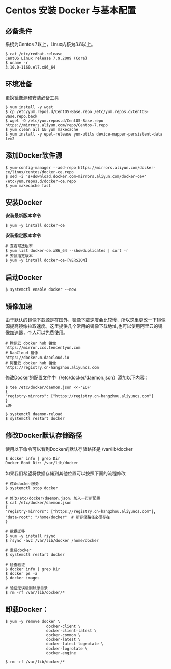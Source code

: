 # Centos 安装 Docker 与基本配置

## 必备条件

系统为Centos 7以上，Linux内核为3.8以上。

```shell
$ cat /etc/redhat-release
CentOS Linux release 7.9.2009 (Core)
$ uname -r
3.10.0-1160.el7.x86_64
```

## 环境准备

更换镜像源和安装必备工具

```shell
$ yum install -y wget
$ cp /etc/yum.repos.d/CentOS-Base.repo /etc/yum.repos.d/CentOS-Base.repo.back
$ wget -O /etc/yum.repos.d/CentOS-Base.repo https://mirrors.aliyun.com/repo/Centos-7.repo
$ yum clean all && yum makecache
$ yum install -y epel-release yum-utils device-mapper-persistent-data lvm2
```

## 添加Docker软件源

```shell
$ yum-config-manager --add-repo https://mirrors.aliyun.com/docker-ce/linux/centos/docker-ce.repo
$ sed -i 's+download.docker.com+mirrors.aliyun.com/docker-ce+' /etc/yum.repos.d/docker-ce.repo
$ yum makecache fast
```

## 安装Docker

**安装最新版本命令**

```shell
$ yum -y install docker-ce
```

**安装指定版本命令**

```shell
# 查看可选版本
$ yum list docker-ce.x86_64 --showduplicates | sort -r
# 安装指定版本
$ yum -y install docker-ce-[VERSION]
```

## 启动Docker

```shell
$ systemctl enable docker --now
```

## 镜像加速

由于默认的镜像下载源是在国外，镜像下载速度会比较慢，所以这里更改一下镜像源提高镜像拉取速度。这里提供几个常用的镜像下载地址,也可以使用阿里云的镜像加速器，个人可以免费使用。

```shell
# 腾讯云 docker hub 镜像
https://mirror.ccs.tencentyun.com
# DaoCloud 镜像
https://docker.m.daocloud.io
# 阿里云 docker hub 镜像
https://registry.cn-hangzhou.aliyuncs.com
```

修改Docker的配置文件中（/etc/docker/daemon.json）添加以下内容：

```shell
$ tee /etc/docker/daemon.json <<-'EOF'
{  
"registry-mirrors": ["https://registry.cn-hangzhou.aliyuncs.com"]
}
EOF

$ systemctl daemon-reload
$ systemctl restart docker
```

## 修改Docker默认存储路径

使用以下命令可以看到Docker的默认存储路径是 /var/lib/docker

```shell
$ docker info | grep Dir
Docker Root Dir: /var/lib/docker
```

如果我们希望将数据存储到其他位置可以按照下面的流程修改

```shell
# 停止docker服务
$ systemctl stop docker

# 修改/etc/docker/daemon.json，加入一行新配置
$ cat /etc/docker/daemon.json
{  
"registry-mirrors": ["https://registry.cn-hangzhou.aliyuncs.com"],
"data-root": "/home/docker"  # 新存储路径必须存在
}

# 数据迁移
$ yum -y install rsync
$ rsync -avz /var/lib/docker /home/docker

# 重启docker
$ systemctl restart docker

# 检查验证
$ docker info | grep Dir
$ docker ps -a
$ docker images

# 验证无误后删除原目录
$ rm -rf /var/lib/docker/*
```

## 卸载Docker：

```shell
$ yum -y remove docker \
                  docker-client \
                  docker-client-latest \
                  docker-common \
                  docker-latest \
                  docker-latest-logrotate \
                  docker-logrotate \
                  docker-engine

$ rm -rf /var/lib/docker/*
```
